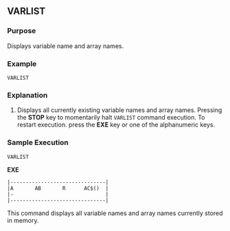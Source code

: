 ## VARLIST

### Purpose
Displays variable name and array names.

### Example
```basic
VARLIST
```

### Explanation
1. Displays all currently existing variable names and array names.
Pressing the **STOP** key to momentarily halt `VARLIST` command execution.
To restart execution. press the **EXE** key or one of the alphanumeric keys.

### Sample Execution
```basic
VARLIST
``` 
**EXE**

```
|-------------------------------|
|A       AB       R      AC$()  |
|-                              |
|-------------------------------|
```
This command displays all variable names and array names currently stored in memory.

